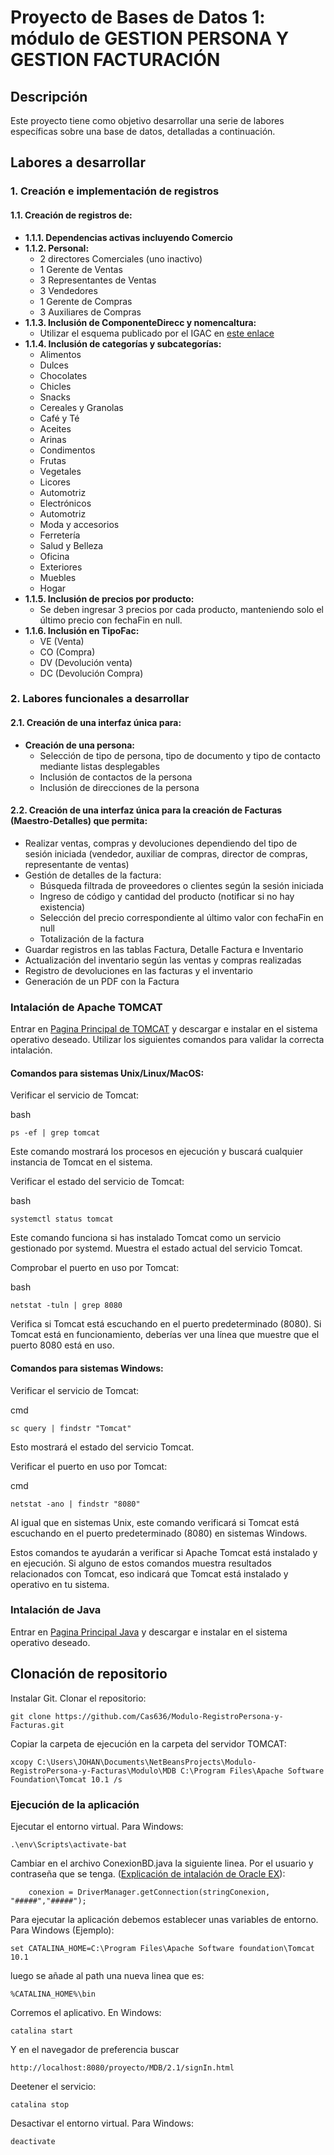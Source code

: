 
# Proyecto de Bases de Datos 1: módulo de GESTION PERSONA Y GESTION FACTURACIÓN


## Descripción
Este proyecto tiene como objetivo desarrollar una serie de labores específicas sobre una base de datos, detalladas a continuación.

## Labores a desarrollar

### 1. Creación e implementación de registros

#### 1.1. Creación de registros de:
- **1.1.1. Dependencias activas incluyendo Comercio**
- **1.1.2. Personal:**
  - 2 directores Comerciales (uno inactivo)
  - 1 Gerente de Ventas
  - 3 Representantes de Ventas
  - 3 Vendedores
  - 1 Gerente de Compras
  - 3 Auxiliares de Compras
- **1.1.3. Inclusión de ComponenteDirecc y nomencaltura:**
  - Utilizar el esquema publicado por el IGAC en [este enlace](https://www.mineducacion.gov.co/1621/articles-193290_estandar_direcciones_urbanas.pdf)
- **1.1.4. Inclusión de categorías y subcategorías:**
  - Alimentos
  - Dulces
  - Chocolates
  - Chicles
  - Snacks
  - Cereales y Granolas
  - Café y Té
  - Aceites
  - Arinas
  - Condimentos
  - Frutas
  - Vegetales
  - Licores
  - Automotriz
  - Electrónicos
  - Automotriz
  - Moda y accesorios
  - Ferretería
  - Salud y Belleza
  - Oficina
  - Exteriores
  - Muebles
  - Hogar
- **1.1.5. Inclusión de precios por producto:**
  - Se deben ingresar 3 precios por cada producto, manteniendo solo el último precio con fechaFin en null.
- **1.1.6. Inclusión en TipoFac:**
  - VE (Venta)
  - CO (Compra)
  - DV (Devolución venta)
  - DC (Devolución Compra)

### 2. Labores funcionales a desarrollar

#### 2.1. Creación de una interfaz única para:
- **Creación de una persona:**
  - Selección de tipo de persona, tipo de documento y tipo de contacto mediante listas desplegables
  - Inclusión de contactos de la persona
  - Inclusión de direcciones de la persona

#### 2.2. Creación de una interfaz única para la creación de Facturas (Maestro-Detalles) que permita:
- Realizar ventas, compras y devoluciones dependiendo del tipo de sesión iniciada (vendedor, auxiliar de compras, director de compras, representante de ventas)
- Gestión de detalles de la factura:
  - Búsqueda filtrada de proveedores o clientes según la sesión iniciada
  - Ingreso de código y cantidad del producto (notificar si no hay existencia)
  - Selección del precio correspondiente al último valor con fechaFin en null
  - Totalización de la factura
- Guardar registros en las tablas Factura, Detalle Factura e Inventario
- Actualización del inventario según las ventas y compras realizadas
- Registro de devoluciones en las facturas y el inventario
- Generación de un PDF con la Factura


### Intalación de Apache TOMCAT
Entrar en [Pagina Principal de TOMCAT](https://tomcat.apache.org/download-90.cgi) y descargar e instalar en el sistema operativo deseado.
Utilizar los siguientes comandos para validar la correcta intalación.


#### Comandos para sistemas Unix/Linux/MacOS:
Verificar el servicio de Tomcat:

bash
```node
ps -ef | grep tomcat
```
Este comando mostrará los procesos en ejecución y buscará cualquier instancia de Tomcat en el sistema.

Verificar el estado del servicio de Tomcat:

bash
```node
systemctl status tomcat
```
Este comando funciona si has instalado Tomcat como un servicio gestionado por systemd. Muestra el estado actual del servicio Tomcat.

Comprobar el puerto en uso por Tomcat:

bash
```node
netstat -tuln | grep 8080
```
Verifica si Tomcat está escuchando en el puerto predeterminado (8080). Si Tomcat está en funcionamiento, deberías ver una línea que muestre que el puerto 8080 está en uso.

#### Comandos para sistemas Windows:
Verificar el servicio de Tomcat:

cmd
```node
sc query | findstr "Tomcat"
```
Esto mostrará el estado del servicio Tomcat.

Verificar el puerto en uso por Tomcat:

cmd
```node
netstat -ano | findstr "8080"
```
Al igual que en sistemas Unix, este comando verificará si Tomcat está escuchando en el puerto predeterminado (8080) en sistemas Windows.

Estos comandos te ayudarán a verificar si Apache Tomcat está instalado y en ejecución. Si alguno de estos comandos muestra resultados relacionados con Tomcat, eso indicará que Tomcat está instalado y operativo en tu sistema.

### Intalación de Java
Entrar en [Pagina Principal Java](https://www.java.com/es/download/ie_manual.jsp) y descargar e instalar en el sistema operativo deseado.
## Clonación de repositorio
Instalar Git.
Clonar el repositorio:
```node
git clone https://github.com/Cas636/Modulo-RegistroPersona-y-Facturas.git
```
Copiar la carpeta de ejecución en la carpeta del servidor TOMCAT:
```node
xcopy C:\Users\JOHAN\Documents\NetBeansProjects\Modulo-RegistroPersona-y-Facturas\Modulo\MDB C:\Program Files\Apache Software Foundation\Tomcat 10.1 /s
```
### Ejecución de la aplicación 

Ejecutar el entorno virtual. Para Windows:
```node
.\env\Scripts\activate-bat
```
Cambiar en el archivo ConexionBD.java la siguiente linea. Por el usuario y contraseña que se tenga. ([Explicación de intalación de Oracle EX](https://cx-oracle.readthedocs.io/en/latest/user_guide/installation.html)):
```node
	conexion = DriverManager.getConnection(stringConexion, "#####","#####");
```
Para ejecutar la aplicación debemos establecer unas variables de entorno. Para Windows (Ejemplo):
```node
set CATALINA_HOME=C:\Program Files\Apache Software foundation\Tomcat 10.1
```
luego se añade al path una nueva linea que es:
```node
%CATALINA_HOME%\bin
```
Corremos el aplicativo. En Windows:
```node
catalina start
```
Y en el navegador de preferencia buscar 
```node
http://localhost:8080/proyecto/MDB/2.1/signIn.html
```
Deetener el servicio:
```node
catalina stop
```

Desactivar el entorno virtual. Para Windows:
```node
deactivate
```

